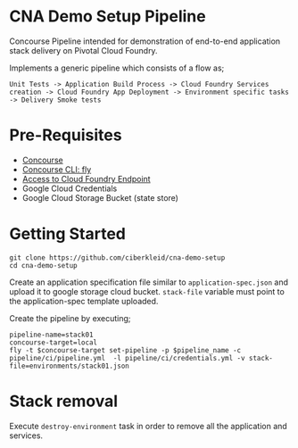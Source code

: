 # CNA Demo Setup Pipeline

Concourse Pipeline intended for demonstration of end-to-end application stack delivery on Pivotal Cloud Foundry.

Implements a generic pipeline which consists of a flow as; 
```
Unit Tests -> Application Build Process -> Cloud Foundry Services creation -> Cloud Foundry App Deployment -> Environment specific tasks -> Delivery Smoke tests
```

# Pre-Requisites

- [Concourse](https://concourse.ci/installing.html)
- [Concourse CLI: fly](https://github.com/concourse/fly)
- [Access to Cloud Foundry Endpoint](https://run.pivotal.io)
- Google Cloud Credentials
- Google Cloud Storage Bucket (state store)

# Getting Started

```
git clone https://github.com/ciberkleid/cna-demo-setup
cd cna-demo-setup
```

Create an application specification file similar to `application-spec.json` and upload it to google storage cloud bucket. `stack-file` variable must point to the application-spec template uploaded.

Create the pipeline by executing;

```
pipeline-name=stack01
concourse-target=local
fly -t $concourse-target set-pipeline -p $pipeline_name -c pipeline/ci/pipeline.yml  -l pipeline/ci/credentials.yml -v stack-file=environments/stack01.json
```



# Stack removal

Execute `destroy-environment` task in order to remove all the application and services.


